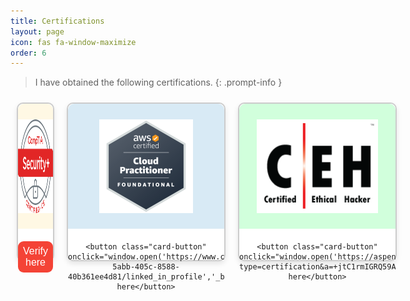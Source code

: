 ```yaml
---
title: Certifications
layout: page 
icon: fas fa-window-maximize
order: 6
---
```

<style>

.certification-container {
  display: flex;
  justify-content: space-around;
}

.card {
  width: 250px;
  height: 250px;
  border: 2px solid #ccc;
  border-radius: 10px;
  text-align: center;
  margin: 10px;
  background: #fff;
  box-shadow: 0 4px 8px rgba(0, 0, 0, 0.1);
}

.card-image {
  border-radius: 10px 10px 0 0;
  height: 200px;
  display: flex;
  align-items: center;
  justify-content: center;
  color: #fff;
  margin-bottom: 20px;
}

.card-image.blue { background-color: #fff8e4; }
.card-image.red { background-color: #d8eaf5; }
.card-image.green { background-color: #d1ffdc; }

.card-title {
  font-size: 18px;
  color: #333;
  margin-bottom: 20px;
}

.card-button {
  background-color: #f44336;
  color: white;
  border: none;
  border-radius: 9px;
  padding: 7px 8px;
  font-size: 16px;
  cursor: pointer;
  outline: none;
  margin-bottom: 20px;
  align-self: center;
}

.card-button:hover {
  background-color: #d32f2f;
}
.img-style {
    max-width: 100%;
    height: 150px;
}
  
</style>

> I have obtained the following certifications. 
{: .prompt-info }

<div class="certification-container">
  <div class="card">
    <div class="card-image blue">
      <img class="img-style" src="../images/comptia_security.png" alt="Comptia Security+">
    </div>
   <button class="card-button" onclick="window.open('https://www.credly.com/badges/3b4e1349-6760-4a3e-8635-b5aa177fb2ba','_blank');">Verify here</button>
  </div>
  <div class="card">
    <div class="card-image red">
      <img class="img-style" src="../images/aws_cloud.png" alt="AWS Cloud Practitioner">
    </div>
   
    <button class="card-button" onclick="window.open('https://www.credly.com/badges/f0f11634-5abb-405c-8588-40b361ee4d81/linked_in_profile','_blank');">Verify here</button>
  </div>
  <div class="card">
    <div class="card-image green">
      <img class="img-style" src="../images/CEH.png" alt="Certified Ethical Hacker">
    </div>
   
    <button class="card-button" onclick="window.open('https://aspen.eccouncil.org/VerifyBadge?type=certification&a=+jtC1rmIGRQ59A9ptMSepVzUy/bXd4CnpZaHrUaEOoo=','_blank');">Verify here</button>
  </div>
</div>

